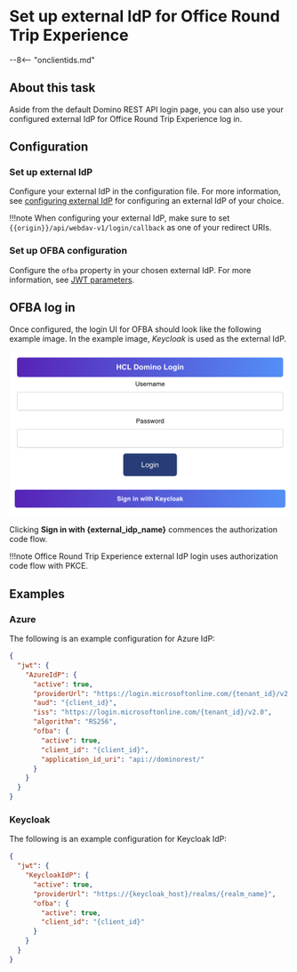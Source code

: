 # Set up external IdP for Office Round Trip Experience

--8<-- "onclientids.md"

## About this task

Aside from the default Domino REST API login page, you can also use your configured external IdP for Office Round Trip Experience log in.

## Configuration

### Set up external IdP

Configure your external IdP in the configuration file. For more information, see [configuring external IdP](../IdP/index.md) for configuring an external IdP of your choice.

!!!note
When configuring your external IdP, make sure to set `{{origin}}/api/webdav-v1/login/callback` as one of your redirect URIs.

### Set up OFBA configuration

Configure the `ofba` property in your chosen external IdP. For more information, see [JWT parameters](../../references/parameters.md#jwt-parameters).

## OFBA log in

Once configured, the login UI for OFBA should look like the following example image. In the example image, _Keycloak_ is used as the external IdP.

![OFBA external IdP login UI](../../assets/images/OfbaExternalIdp.png)

Clicking **Sign in with {external_idp_name}** commences the authorization code flow.

!!!note
Office Round Trip Experience external IdP login uses authorization code flow with PKCE.

## Examples

### Azure

The following is an example configuration for Azure IdP:

```json
{
  "jwt": {
    "AzureIdP": {
      "active": true,
      "providerUrl": "https://login.microsoftonline.com/{tenant_id}/v2.0/.well-known/openid-configuration",
      "aud": "{client_id}",
      "iss": "https://login.microsoftonline.com/{tenant_id}/v2.0",
      "algorithm": "RS256",
      "ofba": {
        "active": true,
        "client_id": "{client_id}",
        "application_id_uri": "api://dominorest/"
      }
    }
  }
}
```

### Keycloak

The following is an example configuration for Keycloak IdP:

```json
{
  "jwt": {
    "KeycloakIdP": {
      "active": true,
      "providerUrl": "https://{keycloak_host}/realms/{realm_name}",
      "ofba": {
        "active": true,
        "client_id": "{client_id}"
      }
    }
  }
}
```
